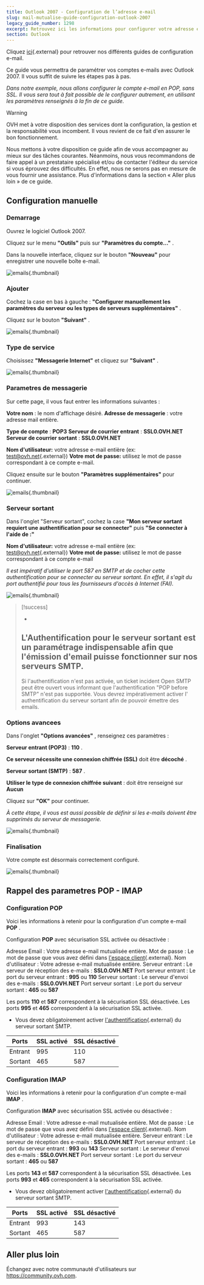 ```yaml
---
title: Outlook 2007 - Configuration de l’adresse e-mail
slug: mail-mutualise-guide-configuration-outlook-2007
legacy_guide_number: 1298
excerpt: Retrouvez ici les informations pour configurer votre adresse e-mail sur Outlook 2007
section: Outlook
---
```


Cliquez [ici](http://www.ovh.com/fr/hebergement-web/faq){.external} pour retrouver nos différents guides de configuration e-mail.

Ce guide vous permettra de paramétrer vos comptes e-mails avec Outlook 2007. Il vous suffit de suivre les étapes pas à pas.

*Dans notre exemple, nous allons configurer le compte e-mail en POP, sans SSL. Il vous sera tout à fait possible de le configurer autrement, en utilisant les paramètres renseignés à la fin de ce guide.*

> [!warning]
>
> OVH met à votre disposition des services dont la configuration, la gestion et la responsabilité vous incombent. Il vous revient de ce fait d'en assurer le bon fonctionnement.
> 
> Nous mettons à votre disposition ce guide afin de vous accompagner au mieux sur des tâches courantes. Néanmoins, nous vous recommandons de faire appel à un prestataire spécialisé et/ou de contacter l'éditeur du service si vous éprouvez des difficultés. En effet, nous ne serons pas en mesure de vous fournir une assistance. Plus d'informations dans la section « Aller plus loin » de ce guide.
> 

## Configuration manuelle

### Demarrage
Ouvrez le logiciel Outlook 2007.

Cliquez sur le menu  **"Outils"**  puis sur  **"Paramètres du compte..."** .

Dans la nouvelle interface, cliquez sur le bouton  **"Nouveau"**  pour enregistrer une nouvelle boîte e-mail.


![emails](images/1238.png){.thumbnail}


### Ajouter
Cochez la case en bas à gauche :  **"Configurer manuellement les paramètres du serveur ou les types de serveurs supplémentaires"** .

Cliquez sur le bouton  **"Suivant"** .


![emails](images/1239.png){.thumbnail}


### Type de service
Choisissez  **"Messagerie Internet"**  et cliquez sur  **"Suivant"** .


![emails](images/1240.png){.thumbnail}


### Parametres de messagerie
Sur cette page, il vous faut entrer les informations suivantes :

**Votre nom** :  le nom d'affichage désiré. **Adresse de messagerie** :  votre adresse mail entière.

**Type de compte** :  **POP3** **Serveur de courrier entrant** :  **SSL0.OVH.NET** **Serveur de courrier sortant** :  **SSL0.OVH.NET**

**Nom d'utilisateur:**  votre adresse e-mail entière (ex: [test@ovh.net](mailto:test@ovh.net){.external}) **Votre mot de passe:**  utilisez le mot de passe correspondant à ce compte e-mail.

Cliquez ensuite sur le bouton  **"Paramètres supplémentaires"**  pour continuer.


![emails](images/1241.png){.thumbnail}


### Serveur sortant
Dans l'onglet "Serveur sortant", cochez la case  **"Mon serveur sortant requiert une authentification pour se connecter"**  puis  **"Se connecter à l'aide de :"**

**Nom d'utilisateur:**   votre adresse e-mail entière (ex: [test@ovh.net](mailto:test@ovh.net){.external}) **Votre mot de passe:**   utilisez le mot de passe correspondant à ce compte e-mail

*Il est impératif d'utiliser le port 587 en SMTP et de cocher cette authentification pour se connecter au serveur sortant. En effet, il s'agit du port authentifié pour tous les fournisseurs d'accès à Internet (FAI).*


![emails](images/1242.png){.thumbnail}



> [!success]
>
> - 
> L'Authentification pour le serveur sortant est un paramétrage
> indispensable afin que l'émission d'email puisse fonctionner sur nos
> serveurs SMTP.
> - 
> Si l'authentification n'est pas activée, un ticket incident Open SMTP
> peut être ouvert vous informant que l'authentification "POP before
> SMTP" n'est pas supportée. Vous devrez impérativement activer l'
> authentification du serveur sortant afin de pouvoir émettre des
> emails.
> 
> 


### Options avancees
Dans l'onglet  **"Options avancées"** , renseignez ces paramètres :

**Serveur entrant (POP3)**  :  **110** .

**Ce serveur nécessite une connexion chiffrée (SSL)**  doit être **décoché** .

**Serveur sortant (SMTP)**  :  **587** .

**Utiliser le type de connexion chiffrée suivant** :  doit être renseigné sur **Aucun**

Cliquez sur  **"OK"**  pour continuer.

*À cette étape, il vous est aussi possible de définir si les e-mails doivent être supprimés du serveur de messagerie.*


![emails](images/1243.png){.thumbnail}


### Finalisation
Votre compte est désormais correctement configuré.


![emails](images/1244.png){.thumbnail}


## Rappel des parametres POP - IMAP

### Configuration POP
Voici les informations à retenir pour la configuration d'un compte e-mail **POP** .

Configuration  **POP**  avec sécurisation SSL activée ou désactivée :

Adresse Email : Votre adresse e-mail mutualisée entière. Mot de passe : Le mot de passe que vous avez défini dans [l'espace client](https://www.ovh.com/managerv3/){.external}. Nom d'utilisateur : Votre adresse e-mail mutualisée entière. Serveur entrant : Le serveur de réception des e-mails :  **SSL0.OVH.NET** Port serveur entrant : Le port du serveur entrant :  **995**  ou  **110** Serveur sortant : Le serveur d'envoi des e-mails :  **SSL0.OVH.NET** Port serveur sortant : Le port du serveur sortant :  **465**  ou  **587**

Les ports  **110**  et  **587**  correspondent à la sécurisation SSL désactivée. Les ports  **995**  et  **465**  correspondent à la sécurisation SSL activée.

- Vous devez obligatoirement activer [l'authentification](#configuration_manuelle_partie_5_serveur_sortant){.external} du serveur sortant SMTP.

|Ports|SSL activé|SSL désactivé|
|---|---|---|
|Entrant|995|110|
|Sortant|465|587|


### Configuration IMAP
Voici les informations à retenir pour la configuration d'un compte e-mail **IMAP** .

Configuration  **IMAP**  avec sécurisation SSL activée ou désactivée :

Adresse Email : Votre adresse e-mail mutualisée entière. Mot de passe : Le mot de passe que vous avez défini dans [l'espace client](https://www.ovh.com/managerv3/){.external}. Nom d'utilisateur : Votre adresse e-mail mutualisée entière. Serveur entrant : Le serveur de réception des e-mails :  **SSL0.OVH.NET** Port serveur entrant : Le port du serveur entrant :  **993**  ou  **143** Serveur sortant : Le serveur d'envoi des e-mails :  **SSL0.OVH.NET** Port serveur sortant : Le port du serveur sortant :  **465**  ou  **587**

Les ports  **143**  et  **587**  correspondent à la sécurisation SSL désactivée. Les ports  **993**  et  **465**  correspondent à la sécurisation SSL activée.

- Vous devez obligatoirement activer [l'authentification](#configuration_manuelle_partie_5_serveur_sortant){.external} du serveur sortant SMTP.

|Ports|SSL activé|SSL désactivé|
|---|---|---|
|Entrant|993|143|
|Sortant|465|587|

## Aller plus loin

Échangez avec notre communauté d'utilisateurs sur <https://community.ovh.com>.